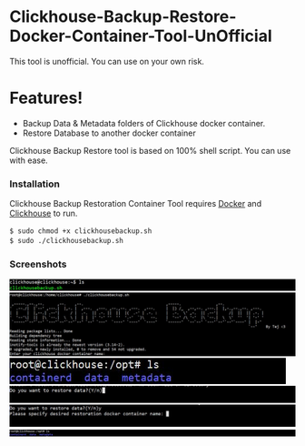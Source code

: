 # Clickhouse-Backup-Restore-Docker-Container-Tool-UnOfficial



This tool is unofficial. You can use on your own risk.


# Features!

  - Backup Data & Metadata folders of Clickhouse docker container.
  - Restore Database to another docker container


Clickhouse Backup Restore tool is based on 100% shell script. You can use with ease.


### Installation

Clickhouse Backup Restoration Container Tool requires [Docker](https://www.docker.com/) and [Clickhouse](clickhouse.tech) to run.
```sh
$ sudo chmod +x clickhousebackup.sh
$ sudo ./clickhousebackup.sh
```

### Screenshots
![Alt text](/images/ch1.JPG?raw=true)
![Alt text](/images/ch2.JPG?raw=true)
![Alt text](/images/ch3.JPG?raw=true)
![Alt text](/images/ch4.JPG?raw=true)
![Alt text](/images/ch5.JPG?raw=true)
![Alt text](/images/ch6.JPG?raw=true)

